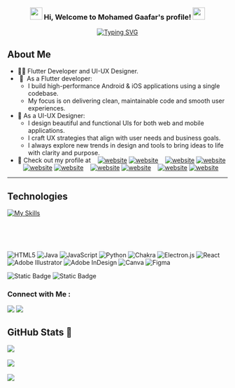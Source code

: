 <h3 align="center">
  <img src="https://media.giphy.com/media/hvRJCLFzcasrR4ia7z/giphy.gif" width="28">
  Hi, Welcome to Mohamed Gaafar's profile!
  <img src="https://media.giphy.com/media/hvRJCLFzcasrR4ia7z/giphy.gif" width="28">
</h3>

<p align=center> 
<a href="https://git.io/typing-svg"><img src="https://readme-typing-svg.demolab.com?font=roboto&weight=500&size=24&pause=1000&color=1E9AD7&background=FFFFFF00&center=true&vCenter=true&width=435&lines=Flutter+Developer;UI+UX+Designer;Keep+Learning+Keep+Growing" alt="Typing SVG" /></a>
</p> 

## About Me
- 👨‍💻​ Flutter Developer and UI-UX Designer.<br/>
- &nbsp;📱 &nbsp;As a Flutter developer:<br/>
  - I build high-performance Android & iOS applications using a single codebase.<br/>
  - My focus is on delivering clean, maintainable code and smooth user experiences.<br/>
- 🎨 As a UI-UX Designer:<br/> 
  - I design beautiful and functional UIs for both web and mobile applications.<br/>
  - I craft UX strategies that align with user needs and business goals.<br/>
  - I always explore new trends in design and tools to bring ideas to life with clarity and purpose.<br/>
- 🔗 Check out my profile at &nbsp;&nbsp;
    [![website](./img/globe-light.svg)](https://codestackr.com#gh-light-mode-only)
    [![website](./img/globe-dark.svg)](https://codestackr.com#gh-dark-mode-only)
    &nbsp;&nbsp;
    [![website](./img/youtube-light.svg)](https://youtube.com/codestackr#gh-light-mode-only)
    [![website](./img/youtube-dark.svg)](https://youtube.com/codestackr#gh-dark-mode-only)
    &nbsp;&nbsp;
    [![website](./img/twitter-light.svg)](https://twitter.com/codestackr#gh-light-mode-only)
    [![website](./img/twitter-dark.svg)](https://twitter.com/codestackr#gh-dark-mode-only)
    &nbsp;&nbsp;
    [![website](./img/linkedin-light.svg)](https://linkedin.com/in/codeSTACKr#gh-light-mode-only)
    [![website](./img/linkedin-dark.svg)](https://linkedin.com/in/codeSTACKr#gh-dark-mode-only)
    &nbsp;&nbsp;
    [![website](./img/instagram-light.svg)](https://instagram.com/codeSTACKr#gh-light-mode-only)
    [![website](./img/instagram-dark.svg)](https://instagram.com/codeSTACKr#gh-dark-mode-only)

---


## Technologies

[![My Skills](https://skillicons.dev/icons?i=dart,flutter,sqlite,firebase,postman,git,github,androidstudio,vscode,figma,xd,ai,ps&theme=dark&perline=5)](https://skillicons.dev)

<br/>
<br/>
<br/>





![HTML5](https://img.shields.io/badge/html5-%23E34F26.svg?style=for-the-badge&logo=html5&logoColor=white) ![Java](https://img.shields.io/badge/java-%23ED8B00.svg?style=for-the-badge&logo=openjdk&logoColor=white) ![JavaScript](https://img.shields.io/badge/javascript-%23323330.svg?style=for-the-badge&logo=javascript&logoColor=%23F7DF1E) ![Python](https://img.shields.io/badge/python-3670A0?style=for-the-badge&logo=python&logoColor=ffdd54) ![Chakra](https://img.shields.io/badge/chakra-%234ED1C5.svg?style=for-the-badge&logo=chakraui&logoColor=white) ![Electron.js](https://img.shields.io/badge/Electron-191970?style=for-the-badge&logo=Electron&logoColor=white) ![React](https://img.shields.io/badge/react-%2320232a.svg?style=for-the-badge&logo=react&logoColor=%2361DAFB) ![Adobe Illustrator](https://img.shields.io/badge/adobe%20illustrator-%23FF9A00.svg?style=for-the-badge&logo=adobe%20illustrator&logoColor=white) ![Adobe InDesign](https://img.shields.io/badge/Adobe%20InDesign-49021F?style=for-the-badge&logo=adobeindesign&logoColor=FF3366) ![Canva](https://img.shields.io/badge/Canva-%2300C4CC.svg?style=for-the-badge&logo=Canva&logoColor=white) ![Figma](https://img.shields.io/badge/figma-%23F24E1E.svg?style=for-the-badge&logo=figma&logoColor=white)


![Static Badge](https://img.shields.io/badge/Dart%20-Flutter-red?logoColor=white)
![Static Badge](https://img.shields.io/badge/Telegram-black?style=flat&logo=telegram)


### Connect with Me :

<a href="https://linkedin.com/in/mohamediag" target="_blank"><img src="https://img.shields.io/badge/-Mohamed%20Gaafar-0077B5?style=for-the-badge&logo=LinkedIn&logoColor=white"/></a>
<a href="https://t.me/MohamedIAG" target="_blank"><img src="https://img.shields.io/badge/-Telegram-0077B5?style=for-the-badge&logo=Telegram&logoColor=white"/></a>


## GitHub Stats 🌱​
![](https://github-readme-stats.vercel.app/api/top-langs/?username=Btelgeuse&theme=transparent&hide_border=false&include_all_commits=false&count_private=false&layout=compact)<br/>
<br/>
![](https://github-readme-stats.vercel.app/api?username=Btelgeuse&theme=transparent&hide_border=false&include_all_commits=false&count_private=false)<br/>
<br/>
![](https://nirzak-streak-stats.vercel.app/?user=Btelgeuse&theme=transparent&hide_border=false)<br/>

<!-- Proudly created with GPRM ( https://gprm.itsvg.in ) -->
